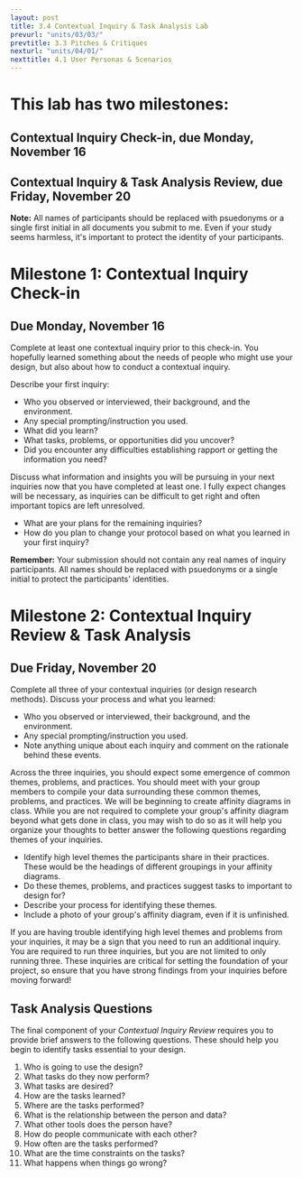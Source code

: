 ```yaml
---
layout: post
title: 3.4 Contextual Inquiry & Task Analysis Lab
prevurl: "units/03/03/"
prevtitle: 3.3 Pitches & Critiques
nexturl: "units/04/01/"
nexttitle: 4.1 User Personas & Scenarios
---
```


# This lab has two milestones:
## Contextual Inquiry Check-in, due Monday, November 16
## Contextual Inquiry & Task Analysis Review, due Friday, November 20

**Note:** All names of participants should be replaced with psuedonyms or a single first initial in all documents you submit to me. Even if your study seems harmless, it's important to protect the identity of your participants.

# Milestone 1: Contextual Inquiry Check-in
## Due Monday, November 16

Complete at least one contextual inquiry prior to this check-in. You hopefully learned something about the needs of people who might use your design, but also about how to conduct a contextual inquiry.

Describe your first inquiry:

  - Who you observed or interviewed, their background, and the environment.
  - Any special prompting/instruction you used.
  - What did you learn?
  - What tasks, problems, or opportunities did you uncover?
  - Did you encounter any difficulties establishing rapport or getting the information you need?
  
Discuss what information and insights you will be pursuing in your next inquiries now that you have completed at least one. I fully expect changes will be necessary, as inquiries can be difficult to get right and often important topics are left unresolved.

  - What are your plans for the remaining inquiries?
  - How do you plan to change your protocol based on what you learned in your first inquiry?
  
**Remember:** Your submission should not contain any real names of inquiry participants. All names should be replaced with psuedonyms or a single initial to protect the participants' identities.

# Milestone 2: Contextual Inquiry Review & Task Analysis
## Due Friday, November 20

Complete all three of your contextual inquiries (or design research methods). Discuss your process and what you learned:
  - Who you observed or interviewed, their background, and the environment.
  - Any special prompting/instruction you used.
  - Note anything unique about each inquiry and comment on the rationale behind these events.

Across the three inquiries, you should expect some emergence of common themes, problems, and practices. You should meet with your group members to compile your data surrounding these common themes, problems, and practices. We will be beginning to create affinity diagrams in class. While you are not required to complete your group's affinity diagram beyond what gets done in class, you may wish to do so as it will help you organize your thoughts to better answer the following questions regarding themes of your inquiries.
  - Identify high level themes the participants share in their practices. These would be the headings of different groupings in your affinity diagrams.
  - Do these themes, problems, and practices suggest tasks to important to design for?
  - Describe your process for identifying these themes.
  - Include a photo of your group's affinity diagram, even if it is unfinished.
  
If you are having trouble identifying high level themes and problems from your inquiries, it may be a sign that you need to run an additional inquiry. You are required to run three inquiries, but you are not limited to only running three. These inquiries are critical for setting the foundation of your project, so ensure that you have strong findings from your inquiries before moving forward!

## Task Analysis Questions

The final component of your _Contextual Inquiry Review_ requires you to provide brief answers to the following questions. These should help you begin to identify tasks essential to your design.

  1. Who is going to use the design?
  2. What tasks do they now perform?
  3. What tasks are desired?
  4. How are the tasks learned?
  5. Where are the tasks performed?
  6. What is the relationship between the person and data?
  7. What other tools does the person have?
  8. How do people communicate with each other?
  9. How often are the tasks performed?
  10. What are the time constraints on the tasks?
  11. What happens when things go wrong?
